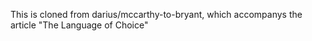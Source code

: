 This is cloned from darius/mccarthy-to-bryant, which accompanys the article "The Language of Choice"
